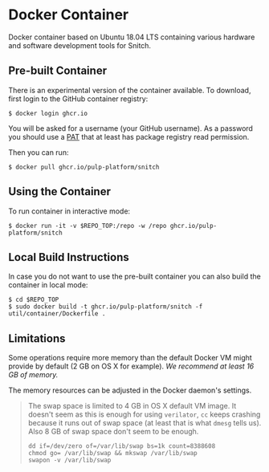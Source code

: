 # Docker Container

Docker container based on Ubuntu 18.04 LTS containing various hardware and
software development tools for Snitch.

## Pre-built Container

There is an experimental version of the container available.
To download, first login to the GitHub container registry:
```shell
$ docker login ghcr.io
```
You will be asked for a username (your GitHub username).
As a password you should use a
[PAT](https://docs.github.com/en/authentication/keeping-your-account-and-data-secure/creating-a-personal-access-token)
that at least has package registry read permission.

Then you can run:

```shell
$ docker pull ghcr.io/pulp-platform/snitch
```

## Using the Container

To run container in interactive mode:

```shell
$ docker run -it -v $REPO_TOP:/repo -w /repo ghcr.io/pulp-platform/snitch
```

## Local Build Instructions

In case you do not want to use the pre-built container you can also build the
container in local mode:

```shell
$ cd $REPO_TOP
$ sudo docker build -t ghcr.io/pulp-platform/snitch -f util/container/Dockerfile .
```

## Limitations

Some operations require more memory than the default Docker VM might provide by
default (2 GB on OS X for example). *We recommend at least 16 GB of memory.*

The memory resources can be adjusted in the Docker daemon's settings.

> The swap space is limited to 4 GB in OS X default VM image. It doesn't seem as
> this is enough for using `verilator`, `cc` keeps crashing because it runs out
> of swap space (at least that is what `dmesg` tells us). Also 8 GB of swap
> space don't seem to be enough.
>
> ```shell
> dd if=/dev/zero of=/var/lib/swap bs=1k count=8388608
> chmod go= /var/lib/swap && mkswap /var/lib/swap
> swapon -v /var/lib/swap
> ```
